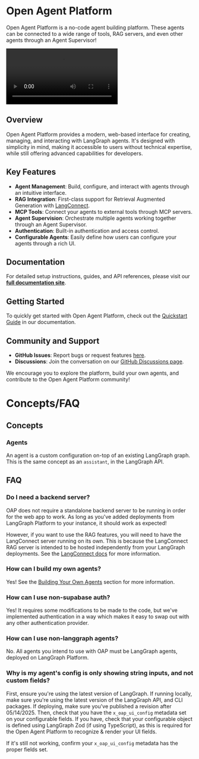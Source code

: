 # Open Agent Platform

Open Agent Platform is a no-code agent building platform. These agents can be connected to a wide range of tools, RAG servers, and even other agents through an Agent Supervisor!

<video src="https://github.com/user-attachments/assets/bc91304b-e704-41d7-a0cd-9806d37640c0.mp4" controls="controls"></video>

## Overview

Open Agent Platform provides a modern, web-based interface for creating, managing, and interacting with LangGraph agents. It's designed with simplicity in mind, making it accessible to users without technical expertise, while still offering advanced capabilities for developers.

## Key Features

- **Agent Management**: Build, configure, and interact with agents through an intuitive interface.
- **RAG Integration**: First-class support for Retrieval Augmented Generation with [LangConnect](https://github.com/langchain-ai/langconnect).
- **MCP Tools**: Connect your agents to external tools through MCP servers.
- **Agent Supervision**: Orchestrate multiple agents working together through an Agent Supervisor.
- **Authentication**: Built-in authentication and access control.
- **Configurable Agents**: Easily define how users can configure your agents through a rich UI.

## Documentation

For detailed setup instructions, guides, and API references, please visit our **[full documentation site](https://docs.oap.langchain.com)**.

## Getting Started

To quickly get started with Open Agent Platform, check out the [Quickstart Guide](https://docs.oap.langchain.com/quickstart) in our documentation.

## Community and Support

- **GitHub Issues**: Report bugs or request features [here](https://github.com/ComplianceLedger/Agent-Platform/issues).
- **Discussions**: Join the conversation on our [GitHub Discussions page](https://github.com/ComplianceLedger/Agent-Platform/discussions).

We encourage you to explore the platform, build your own agents, and contribute to the Open Agent Platform community!

# Concepts/FAQ

## Concepts

### Agents

An agent is a custom configuration on-top of an existing LangGraph graph. This is the same concept as an `assistant`, in the LangGraph API.

## FAQ

### Do I need a backend server?

OAP does not require a standalone backend server to be running in order for the web app to work. As long as you've added deployments from LangGraph Platform to your instance, it should work as expected!

However, if you want to use the RAG features, you will need to have the LangConnect server running on its own. This is because the LangConnect RAG server is intended to be hosted independently from your LangGraph deployments. See the [LangConnect docs](https://github.com/langchain-ai/langconnect/blob/main/README.md) for more information.

### How can I build my own agents?

Yes! See the [Building Your Own Agents](https://docs.oap.langchain.com/custom-agents/overview#building-your-own-agents) section for more information.

### How can I use non-supabase auth?

Yes! It requires some modifications to be made to the code, but we've implemented authentication in a way which makes it easy to swap out with any other authentication provider. 

### How can I use non-langgraph agents?

No. All agents you intend to use with OAP must be LangGraph agents, deployed on LangGraph Platform.

### Why is my agent's config is only showing string inputs, and not custom fields?

First, ensure you're using the latest version of LangGraph. If running locally, make sure you're using the latest version of the LangGraph API, and CLI packages. If deploying, make sure you've published a revision after 05/14/2025. Then, check that you have the `x_oap_ui_config` metadata set on your configurable fields. If you have, check that your configurable object is defined using LangGraph Zod (if using TypeScript), as this is required for the Open Agent Platform to recognize & render your UI fields.

If it's still not working, confirm your `x_oap_ui_config` metadata has the proper fields set.
